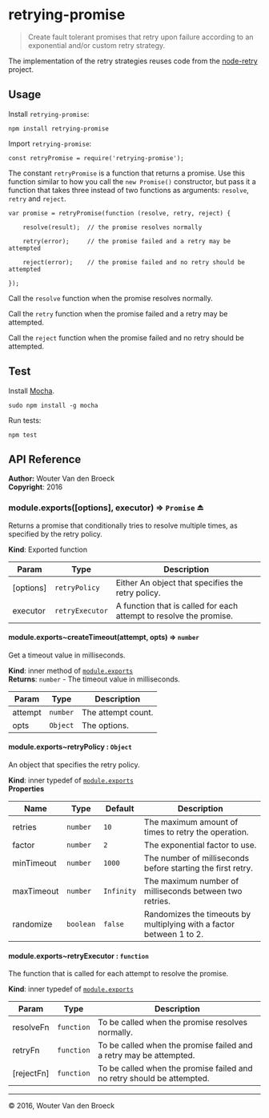 
# retrying-promise

> Create fault tolerant promises that retry upon failure according to an exponential and/or custom retry strategy.

The implementation of the retry strategies reuses code from the [node-retry][] project.


## Usage

Install `retrying-promise`:

```shell
npm install retrying-promise
```

Import `retrying-promise`:

    const retryPromise = require('retrying-promise');

The constant `retryPromise` is a function that returns a promise. Use this function similar to how you call the `new Promise()` constructor, but pass it a function that takes three instead of two functions as arguments: `resolve`, `retry` and `reject`.

    var promise = retryPromise(function (resolve, retry, reject) {

        resolve(result);  // the promise resolves normally

        retry(error);     // the promise failed and a retry may be attempted

        reject(error);    // the promise failed and no retry should be attempted

    });

Call the `resolve` function when the promise resolves normally.

Call the `retry` function when the promise failed and a retry may be attempted.

Call the `reject` function when the promise failed and no retry should be attempted.



## Test

Install [Mocha][].

```shell
sudo npm install -g mocha
```

Run tests:

```shell
npm test
```


## API Reference
**Author:** Wouter Van den Broeck  
**Copyright**: 2016  
<a name="exp_module_retrying-promise--module.exports"></a>
### module.exports([options], executor) ⇒ <code>Promise</code> ⏏
Returns a promise that conditionally tries to resolve multiple times, as specified by the retry
policy.

**Kind**: Exported function  

| Param | Type | Description |
| --- | --- | --- |
| [options] | <code>retryPolicy</code> | Either An object that specifies the retry policy. |
| executor | <code>retryExecutor</code> | A function that is called for each attempt to resolve the promise. |

<a name="module_retrying-promise--module.exports..createTimeout"></a>
#### module.exports~createTimeout(attempt, opts) ⇒ <code>number</code>
Get a timeout value in milliseconds.

**Kind**: inner method of <code>[module.exports](#exp_module_retrying-promise--module.exports)</code>  
**Returns**: <code>number</code> - The timeout value in milliseconds.  

| Param | Type | Description |
| --- | --- | --- |
| attempt | <code>number</code> | The attempt count. |
| opts | <code>Object</code> | The options. |

<a name="module_retrying-promise--module.exports..retryPolicy"></a>
#### module.exports~retryPolicy : <code>Object</code>
An object that specifies the retry policy.

**Kind**: inner typedef of <code>[module.exports](#exp_module_retrying-promise--module.exports)</code>  
**Properties**

| Name | Type | Default | Description |
| --- | --- | --- | --- |
| retries | <code>number</code> | <code>10</code> | The maximum amount of times to retry the operation. |
| factor | <code>number</code> | <code>2</code> | The exponential factor to use. |
| minTimeout | <code>number</code> | <code>1000</code> | The number of milliseconds before starting the first retry. |
| maxTimeout | <code>number</code> | <code>Infinity</code> | The maximum number of milliseconds between two retries. |
| randomize | <code>boolean</code> | <code>false</code> | Randomizes the timeouts by multiplying with a factor between 1 to 2. |

<a name="module_retrying-promise--module.exports..retryExecutor"></a>
#### module.exports~retryExecutor : <code>function</code>
The function that is called for each attempt to resolve the promise.

**Kind**: inner typedef of <code>[module.exports](#exp_module_retrying-promise--module.exports)</code>  

| Param | Type | Description |
| --- | --- | --- |
| resolveFn | <code>function</code> | To be called when the promise resolves normally. |
| retryFn | <code>function</code> | To be called when the promise failed and a retry may be attempted. |
| [rejectFn] | <code>function</code> | To be called when the promise failed and no retry should be attempted. |


* * *

&copy; 2016, Wouter Van den Broeck


[Mocha]: http://mochajs.org
[node-retry]: https://github.com/tim-kos/node-retry
